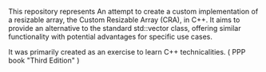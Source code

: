 This repository represents An attempt to create a custom implementation of a resizable array, the Custom Resizable Array (CRA), in C++. It aims to provide an alternative to the standard std::vector class, offering similar functionality with potential advantages for specific use cases.

It was primarily created as an exercise to learn C++ technicalities. ( PPP book "Third Edition" )
